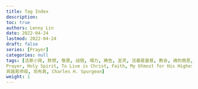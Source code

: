 ```yaml
---
title: Tag Index
description:
toc: true
authors: Lenny Lin
date: 2022-04-24
lastmod: 2022-04-24
draft: false
series: [Prayer]
categories: null
tags: [活泉小简, 默想, 敬畏, 战兢, 竭力, 祷告, 圣灵, 活着是基督, 教会, 魂的救恩, 竭诚为主, 神的旨意, 神的怒气, 寻求, 内心世界, 祷告, 日记, 
Prayer, Holy Spirit, To Live is Christ, Faith, My Utmost for His Highest,
宾路易师母, 司布真, Charles H. Spurgeon]
weight: 1
---
```


